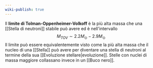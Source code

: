 ```yaml
---
wiki-publish: true
---
```

Il **limite di Tolman-Oppenheimer-Volkoff** è la più alta massa che una [[Stella di neutroni]] stabile può avere ed è nell'intervallo
$$M_{TOV}\sim2.2M_{\odot}-2.9M_{\odot}$$
Il limite può essere equivalentemente visto come la più alta massa che il nucleo di una [[Stella]] può avere per diventare una stella di neutroni al termine della sua [[Evoluzione stellare|evoluzione]]. Stelle con nuclei di massa maggiore collassano invece in un [[Buco nero]].